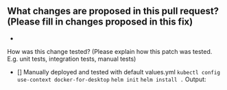 What changes are proposed in this pull request?
(Please fill in changes proposed in this fix)
- 
- 

How was this change tested?
(Please explain how this patch was tested. E.g. unit tests, integration tests, manual tests)
- [] Manually deployed and tested with default values.yml
`kubectl config use-context docker-for-desktop`
`helm init`
`helm install .`
Output:
```

```